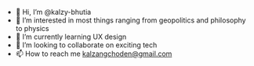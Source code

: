 - 👋 Hi, I’m @kalzy-bhutia
- 👀 I’m interested in most things ranging from geopolitics and philosophy to physics
- 🌱 I’m currently learning UX design
- 💞️ I’m looking to collaborate on exciting tech
- 📫 How to reach me kalzangchoden@gmail.com

<!---
kalzy-bhutia/kalzy-bhutia is a ✨ special ✨ repository because its `README.md` (this file) appears on your GitHub profile.
You can click the Preview link to take a look at your changes.
--->
